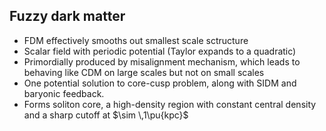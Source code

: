 ## Fuzzy dark matter
- FDM effectively smooths out smallest scale sctructure
- Scalar field with periodic potential (Taylor expands to a quadratic)
- Primordially produced by misalignment mechanism, which leads to behaving like CDM on large scales but not on small scales
- One potential solution to core-cusp problem, along with SIDM and baryonic feedback.
- Forms soliton core, a high-density region with constant central density and a sharp cutoff at $\sim \,1\pu{kpc}$ 